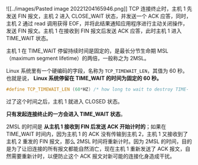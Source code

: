 ![[../images/Pasted image 20221204165946.png]]
TCP 连接终止时，主机 1 先发送 FIN 报文，主机 2 进入 CLOSE_WAIT 状态，并发送一个 ACK 应答，同时，主机 2 通过 read 调用获得 EOF，并将此结果通知应用程序进行主动关闭操作，发送 FIN 报文。主机 1 在接收到 FIN 报文后发送 ACK 应答，此时主机 1 进入 TIME_WAIT 状态。

主机 1 在 TIME_WAIT 停留持续时间是固定的，是最长分节生命期 MSL（maximum segment lifetime）的两倍，一般称之为 2MSL。

Linux 系统里有一个硬编码的字段，名称为 `TCP_TIMEWAIT_LEN`，其值为 60 秒。也就是说， **Linux 系统停留在 TIME_WAIT 的时间为固定的 60 秒。**
```cpp
#define TCP_TIMEWAIT_LEN (60*HZ) /* how long to wait to destroy TIME-        WAIT state, about 60 seconds   */  
```

过了这个时间之后，主机 1 就进入 CLOSED 状态。

**只有发起连接终止的一方会进入 TIME_WAIT 状态**。

2MSL 的时间是 **从主机 1 接收到 FIN 后发送 ACK 开始计时的**；如果在 TIME_WAIT 时间内，因为主机 1 的 ACK 没有传输到主机 2，主机 1 又接收到了主机 2 重发的 FIN 报文，那么 2MSL 时间将重新计时。因为 2MSL 的时间，目的是为了让旧连接的所有报文都能自然消亡，现在主机 1 重新发送了 ACK 报文，自然需要重新计时，以便防止这个 ACK 报文对新可能的连接化身造成干扰。

